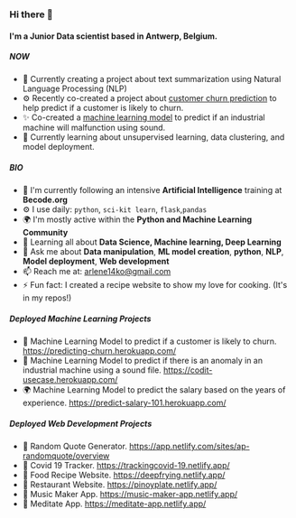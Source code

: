 ### Hi there 👋

#### I'm a Junior Data scientist based in Antwerp, Belgium.

##### NOW

- 💬 Currently creating a project about text summarization using Natural Language Processing (NLP) 
- ⚙️ Recently co-created a project about [customer churn prediction](https://predicting-churn.herokuapp.com/) to help predict if a customer is likely to churn.  
- ✨ Co-created a [machine learning model](https://codit-usecase.herokuapp.com/) to predict if an industrial machine will malfunction using sound. 
- 🔭 Currently learning about unsupervised learning, data clustering, and model deployment.

##### BIO

- 🏢 I'm currently following an intensive **Artificial Intelligence** training at **Becode.org**
- ⚙️ I use daily: `python`, `sci-kit learn`, `flask`,`pandas`
- 🌍 I'm mostly active within the **Python and Machine Learning Community**
- 🌱 Learning all about **Data Science, Machine learning, Deep Learning**
- 💬 Ask me about **Data manipulation**, **ML model creation**, **python**, **NLP**, **Model deployment**, **Web development**
- 📫 Reach me at: [arlene14ko@gmail.com](arlene14ko@gmail.com)
- ⚡️ Fun fact: I created a recipe website to show my love for cooking. (It's in my repos!)

##### Deployed Machine Learning Projects
- 🏢 Machine Learning Model to predict if a customer is likely to churn. https://predicting-churn.herokuapp.com/
- 🎵 Machine Learning Model to predict if there is an anomaly in an industrial machine using a sound file. https://codit-usecase.herokuapp.com/
- 🌍 Machine Learning Model to predict the salary based on the years of experience. https://predict-salary-101.herokuapp.com/

##### Deployed Web Development Projects
- 💬 Random Quote Generator. https://app.netlify.com/sites/ap-randomquote/overview
- 🦠 Covid 19 Tracker. https://trackingcovid-19.netlify.app/
- 🍛 Food Recipe Website. https://deepfrying.netlify.app/
- 🍜 Restaurant Website. https://pinoyplate.netlify.app/
- 🎵 Music Maker App. https://music-maker-app.netlify.app/
- 🧘 Meditate App. https://meditate-app.netlify.app/

<!--
**arlene14ko/arlene14ko** is a ✨ _special_ ✨ repository because its `README.md` (this file) appears on your GitHub profile.

Here are some ideas to get you started:

- 🔭 I’m currently following an intensive AI Data Science Bootcamp in BeCode ...
- 🌱 I’m currently learning all the aspects of AI, machine learning, and deep learning ...
- 💬 I’m looking for a company where I can show and enhance my skills ...
- 📫 How to reach me: You can send me an email at arlene14ko@gmail.com  ...
- ⚡ Fun fact:  ...
-->
